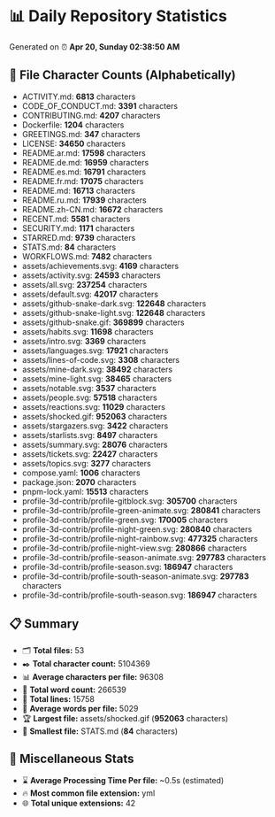# 📊 Daily Repository Statistics
Generated on ⏰ **Apr 20, Sunday 02:38:50 AM**

## 📂 File Character Counts (Alphabetically)
- ACTIVITY.md: **6813** characters
- CODE_OF_CONDUCT.md: **3391** characters
- CONTRIBUTING.md: **4207** characters
- Dockerfile: **1204** characters
- GREETINGS.md: **347** characters
- LICENSE: **34650** characters
- README.ar.md: **17598** characters
- README.de.md: **16959** characters
- README.es.md: **16791** characters
- README.fr.md: **17075** characters
- README.md: **16713** characters
- README.ru.md: **17939** characters
- README.zh-CN.md: **16672** characters
- RECENT.md: **5581** characters
- SECURITY.md: **1171** characters
- STARRED.md: **9739** characters
- STATS.md: **84** characters
- WORKFLOWS.md: **7482** characters
- assets/achievements.svg: **4169** characters
- assets/activity.svg: **24593** characters
- assets/all.svg: **237254** characters
- assets/default.svg: **42017** characters
- assets/github-snake-dark.svg: **122648** characters
- assets/github-snake-light.svg: **122648** characters
- assets/github-snake.gif: **369899** characters
- assets/habits.svg: **11698** characters
- assets/intro.svg: **3369** characters
- assets/languages.svg: **17921** characters
- assets/lines-of-code.svg: **3308** characters
- assets/mine-dark.svg: **38492** characters
- assets/mine-light.svg: **38465** characters
- assets/notable.svg: **3537** characters
- assets/people.svg: **57518** characters
- assets/reactions.svg: **11029** characters
- assets/shocked.gif: **952063** characters
- assets/stargazers.svg: **3422** characters
- assets/starlists.svg: **8497** characters
- assets/summary.svg: **28076** characters
- assets/tickets.svg: **22427** characters
- assets/topics.svg: **3277** characters
- compose.yaml: **1006** characters
- package.json: **2070** characters
- pnpm-lock.yaml: **15513** characters
- profile-3d-contrib/profile-gitblock.svg: **305700** characters
- profile-3d-contrib/profile-green-animate.svg: **280841** characters
- profile-3d-contrib/profile-green.svg: **170005** characters
- profile-3d-contrib/profile-night-green.svg: **280840** characters
- profile-3d-contrib/profile-night-rainbow.svg: **477325** characters
- profile-3d-contrib/profile-night-view.svg: **280866** characters
- profile-3d-contrib/profile-season-animate.svg: **297783** characters
- profile-3d-contrib/profile-season.svg: **186947** characters
- profile-3d-contrib/profile-south-season-animate.svg: **297783** characters
- profile-3d-contrib/profile-south-season.svg: **186947** characters

## 📋 Summary
- 🗂️ **Total files:** 53
- ✒️ **Total character count:** 5104369
- 📊 **Average characters per file:** 96308
- 📝 **Total word count:** 266539
- 🧾 **Total lines:** 15758
- 📐 **Average words per file:** 5029
- 🏆 **Largest file:** assets/shocked.gif (**952063** characters)
- 🥉 **Smallest file:** STATS.md (**84** characters)

## 🌟 Miscellaneous Stats
- ⌛ **Average Processing Time Per file:** ~0.5s (estimated)
- 🔥 **Most common file extension:** yml
- 🌐 **Total unique extensions:** 42
